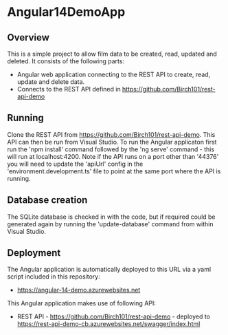 # Angular14DemoApp

## Overview

This is a simple project to allow film data to be created, read, updated and deleted. It consists of the following parts:

- Angular web application connecting to the REST API to create, read, update and delete data.
- Connects to the REST API defined in https://github.com/Birch101/rest-api-demo

## Running

Clone the REST API from https://github.com/Birch101/rest-api-demo. This API can then be run from Visual Studio.
To run the Angular applicaton first run the 'npm install' command followed by the 'ng serve' command - this will run at localhost:4200. Note if the API runs on a port other than '44376' you will need to update the 'apiUrl' config in the 'environment.development.ts' file to point at the same port where the API is running.

## Database creation

The SQLite database is checked in with the code, but if required could be generated again by running the 'update-database' command from within Visual Studio.

## Deployment
The Angular application is automatically deployed to this URL via a yaml script included in this repository:
- https://angular-14-demo.azurewebsites.net

This Angular application makes use of following API:
- REST API - https://github.com/Birch101/rest-api-demo - deployed to https://rest-api-demo-cb.azurewebsites.net/swagger/index.html